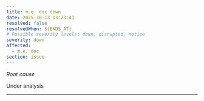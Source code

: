 ```yaml
---
title: m.e. doc down
date: 2025-10-13 13:23:41
resolved: false
resolvedWhen: ${ENDS_AT}
# Possible severity levels: down, disrupted, notice
severity: down
affected:
  - m.e. doc
section: issue
---
```


*Root cause*

Under analysis

---


